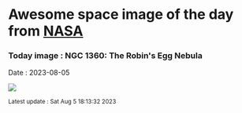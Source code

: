 
# Awesome space image of the day from [NASA](https://api.nasa.gov/)

### Today image : NGC 1360: The Robin's Egg Nebula
Date : 2023-08-05

![](https://apod.nasa.gov/apod/image/2308/ngc1360_v2_1024.jpg)

<small>Latest update : Sat Aug  5 18:13:32 2023</small>
        